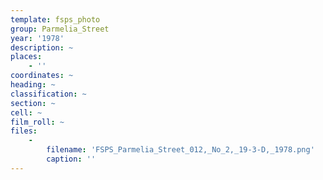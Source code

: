 ```yaml
---
template: fsps_photo
group: Parmelia_Street
year: '1978'
description: ~
places:
    - ''
coordinates: ~
heading: ~
classification: ~
section: ~
cell: ~
film_roll: ~
files:
    -
        filename: 'FSPS_Parmelia_Street_012,_No_2,_19-3-D,_1978.png'
        caption: ''
---
```

